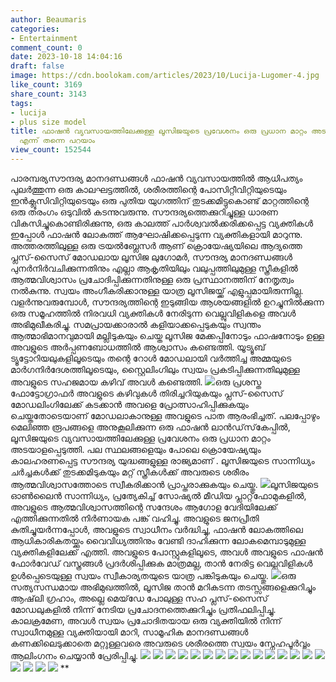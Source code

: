 ```yaml
---
author: Beaumaris
categories:
- Entertainment
comment_count: 0
date: 2023-10-18 14:04:16
draft: false
image: https://cdn.boolokam.com/articles/2023/10/Lucija-Lugomer-4.jpg
like_count: 3169
share_count: 3143
tags:
- lucija
- plus size model
title: ഫാഷൻ വ്യവസായത്തിലേക്കുള്ള ലൂസിജയുടെ പ്രവേശനം ഒരു പ്രധാന മാറ്റം അടയാളപ്പെടുത്തി
  എന്ന് തന്നെ പറയാം
view_count: 152544
---
```


പാരമ്പര്യസൗന്ദര്യ മാനദണ്ഡങ്ങൾ ഫാഷൻ വ്യവസായത്തിൽ ആധിപത്യം പുലർത്തുന്ന ഒരു കാലഘട്ടത്തിൽ, ശരീരത്തിന്റെ പോസിറ്റീവിറ്റിയുടെയും ഇൻക്ലൂസിവിറ്റിയുടെയും ഒരു പുതിയ യുഗത്തിന് തുടക്കമിട്ടുകൊണ്ട് മാറ്റത്തിന്റെ ഒരു തരംഗം ഒടുവിൽ കടന്നുവരുന്നു. സൗന്ദര്യത്തെക്കുറിച്ചുള്ള ധാരണ വികസിച്ചുകൊണ്ടിരിക്കുന്നു, ഒരു കാലത്ത് പാർശ്വവൽക്കരിക്കപ്പെട്ട വ്യക്തികൾ ഇപ്പോൾ ഫാഷൻ ലോകത്ത് ആഘോഷിക്കപ്പെടുന്ന വ്യക്തികളായി മാറുന്നു. അത്തരത്തിലുള്ള ഒരു ട്രയൽബ്ലേസർ ആണ് ക്രൊയേഷ്യയിലെ ആദ്യത്തെ പ്ലസ്-സൈസ് മോഡലായ ലൂസിജ ലുഗോമർ, സൗന്ദര്യ മാനദണ്ഡങ്ങൾ പുനർനിർവചിക്കുന്നതിനും എല്ലാ ആകൃതിയിലും വലുപ്പത്തിലുമുള്ള സ്ത്രീകളിൽ ആത്മവിശ്വാസം പ്രചോദിപ്പിക്കുന്നതിനുള്ള ഒരു പ്രസ്ഥാനത്തിന് നേതൃത്വം നൽകുന്നു. സ്വയം അംഗീകരിക്കാനുള്ള യാത്ര ലൂസിജയ്ക്ക് എളുപ്പമായിരുന്നില്ല. വളർന്നുവരുമ്പോൾ, സൗന്ദര്യത്തിന്റെ ഇടുങ്ങിയ ആശയങ്ങളിൽ ഉറച്ചുനിൽക്കുന്ന ഒരു സമൂഹത്തിൽ നിരവധി വ്യക്തികൾ നേരിടുന്ന വെല്ലുവിളികളെ അവൾ അഭിമുഖീകരിച്ചു. സമപ്രായക്കാരാൽ കളിയാക്കപ്പെടുകയും സ്വന്തം ആത്മാഭിമാനവുമായി മല്ലിടുകയും ചെയ്ത ലൂസിജ മേക്കപ്പിനോടും ഫാഷനോടും ഉള്ള അവളുടെ അർപ്പണബോധത്തിൽ ആശ്വാസം കണ്ടെത്തി. യൂട്യൂബ് ട്യൂട്ടോറിയലുകളിലൂടെയും തന്റെ റോൾ മോഡലായി വർത്തിച്ച അമ്മയുടെ മാർഗനിർദേശത്തിലൂടെയും, സ്റ്റൈലിംഗിലും സ്വയം പ്രകടിപ്പിക്കുന്നതിലുമുള്ള അവളുടെ സഹജമായ കഴിവ് അവൾ കണ്ടെത്തി. ![](https://cdn.boolokam.com/articles/2023/10/Lucija-Lugomer-4.jpg)ഒരു പ്രശസ്ത ഫോട്ടോഗ്രാഫർ അവളുടെ കഴിവുകൾ തിരിച്ചറിയുകയും പ്ലസ്-സൈസ് മോഡലിംഗിലേക്ക് കടക്കാൻ അവളെ പ്രോത്സാഹിപ്പിക്കുകയും ചെയ്തതോടെയാണ് മോഡലാകാനുള്ള അവളുടെ പാത ആരംഭിച്ചത്. പലപ്പോഴും മെലിഞ്ഞ രൂപങ്ങളെ അനുകൂലിക്കുന്ന ഒരു ഫാഷൻ ലാൻഡ്‌സ്‌കേപ്പിൽ, ലൂസിജയുടെ വ്യവസായത്തിലേക്കുള്ള പ്രവേശനം ഒരു പ്രധാന മാറ്റം അടയാളപ്പെടുത്തി. പല സ്ഥലങ്ങളെയും പോലെ ക്രൊയേഷ്യയും കാലഹരണപ്പെട്ട സൗന്ദര്യ യുദ്ധങ്ങളുള്ള രാജ്യമാണ് . ലൂസിജയുടെ സാന്നിധ്യം ചർച്ചകൾക്ക് തുടക്കമിടുകയും മറ്റ് സ്ത്രീകൾക്ക് അവരുടെ ശരീരം ആത്മവിശ്വാസത്തോടെ സ്വീകരിക്കാൻ പ്രാപ്തരാക്കുകയും ചെയ്തു. ![](https://cdn.boolokam.com/articles/2023/10/Lucija-Lugomer-7.jpg)ലൂസിജയുടെ ഓൺലൈൻ സാന്നിധ്യം, പ്രത്യേകിച്ച് സോഷ്യൽ മീഡിയ പ്ലാറ്റ്‌ഫോമുകളിൽ, അവളുടെ ആത്മവിശ്വാസത്തിന്റെ സന്ദേശം ആഗോള വേദിയിലേക്ക് എത്തിക്കുന്നതിൽ നിർണായക പങ്ക് വഹിച്ചു. അവളുടെ ജനപ്രീതി കുതിച്ചുയർന്നപ്പോൾ, അവളുടെ സ്വാധീനം വർദ്ധിച്ചു, ഫാഷൻ ലോകത്തിലെ ആധികാരികതയ്ക്കും വൈവിധ്യത്തിനും വേണ്ടി ദാഹിക്കുന്ന ലോകമെമ്പാടുമുള്ള വ്യക്തികളിലേക്ക് എത്തി. അവളുടെ പോസ്റ്റുകളിലൂടെ, അവൾ അവളുടെ ഫാഷൻ ഫോർവേഡ് വസ്ത്രങ്ങൾ പ്രദർശിപ്പിക്കുക മാത്രമല്ല, താൻ നേരിട്ട വെല്ലുവിളികൾ ഉൾപ്പെടെയുള്ള സ്വയം സ്വീകാര്യതയുടെ യാത്ര പങ്കിടുകയും ചെയ്തു. ![](https://cdn.boolokam.com/articles/2023/10/Lucija-Lugomer-11.jpg)ഒരു സത്യസന്ധമായ അഭിമുഖത്തിൽ, ലൂസിജ താൻ മറികടന്ന തടസ്സങ്ങളെക്കുറിച്ചും ആഷ്‌ലി ഗ്രഹാം, അല്ലെ മെയ്‌ഡേ പോലുള്ള സഹ പ്ലസ്-സൈസ് മോഡലുകളിൽ നിന്ന് നേടിയ പ്രചോദനത്തെക്കുറിച്ചും പ്രതിഫലിപ്പിച്ചു. കാലക്രമേണ, അവൾ സ്വയം പ്രചോദിതയായ ഒരു വ്യക്തിയിൽ നിന്ന് സ്വാധീനമുള്ള വ്യക്തിയായി മാറി, സാമൂഹിക മാനദണ്ഡങ്ങൾ കണക്കിലെടുക്കാതെ മറ്റുള്ളവരെ അവരുടെ ശരീരത്തെ സ്വയം സ്നേഹപൂർവ്വം ആലിംഗനം ചെയ്യാൻ പ്രേരിപ്പിച്ചു. ![](https://cdn.boolokam.com/articles/2023/10/Lucija-Lugomer-3.jpg) ![](https://cdn.boolokam.com/articles/2023/10/Lucija-Lugomer-5.jpg) ![](https://cdn.boolokam.com/articles/2023/10/Lucija-Lugomer-8.jpg) ![](https://cdn.boolokam.com/articles/2023/10/Lucija-Lugomer-9.jpg) ![](https://cdn.boolokam.com/articles/2023/10/Lucija-Lugomer-12.jpg) ![](https://cdn.boolokam.com/articles/2023/10/Lucija-Lugomer-13.jpg) ![](https://cdn.boolokam.com/articles/2023/10/Lucija-Lugomer-14.jpg) ![](https://cdn.boolokam.com/articles/2023/10/Lucija-Lugomer-16.jpg) ![](https://cdn.boolokam.com/articles/2023/10/Lucija-Lugomer-19.jpg) ![](https://cdn.boolokam.com/articles/2023/10/Lucija-Lugomer-21.jpg) ![](https://cdn.boolokam.com/articles/2023/10/Lucija-Lugomer-22.jpg) ![](https://cdn.boolokam.com/articles/2023/10/Lucija-Lugomer-23.jpg) ![](https://cdn.boolokam.com/articles/2023/10/Lucija-Lugomer-24.jpg) ![](https://cdn.boolokam.com/articles/2023/10/Lucija-Lugomer-25.jpg) ![](https://cdn.boolokam.com/articles/2023/10/Lucija-Lugomer-29.jpg) ![](https://cdn.boolokam.com/articles/2023/10/Lucija-Lugomer-30.jpg) ![](https://cdn.boolokam.com/articles/2023/10/Lucija-Lugomer-31.jpg) ![](https://cdn.boolokam.com/articles/2023/10/Lucija-Lugomer-36.jpg) ![](https://cdn.boolokam.com/articles/2023/10/Lucija-Lugomer-37.jpg) **